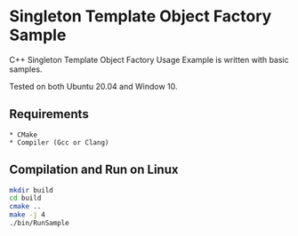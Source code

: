 # Singleton Template Object Factory Sample

C++ Singleton Template Object Factory Usage Example is written with basic samples.

Tested on both Ubuntu 20.04 and Window 10.

## Requirements
    * CMake
    * Compiler (Gcc or Clang)

## Compilation and Run on Linux
```bash
mkdir build
cd build
cmake ..
make -j 4
./bin/RunSample
```